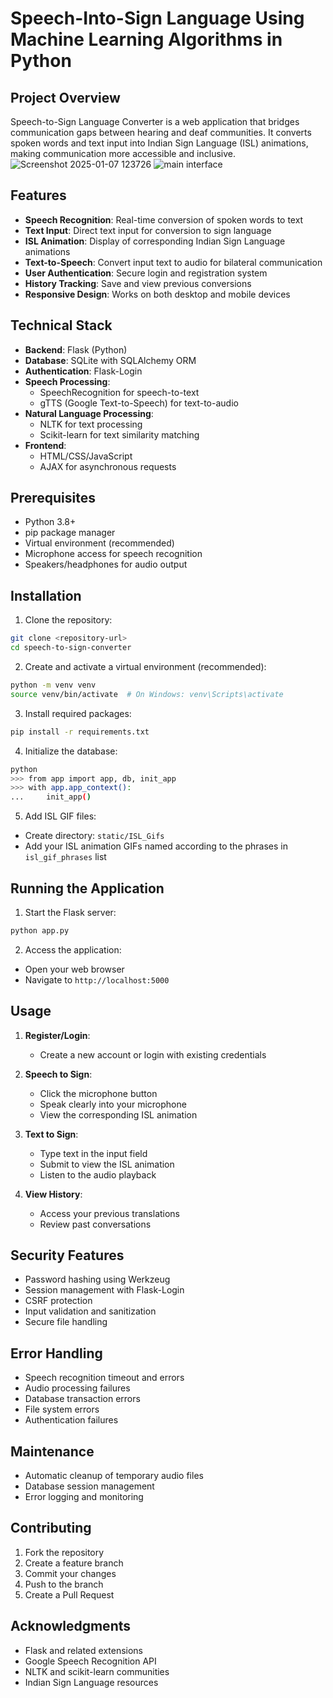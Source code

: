 # Speech-Into-Sign Language Using Machine Learning Algorithms in Python

## Project Overview
Speech-to-Sign Language Converter is a web application that bridges communication gaps between hearing and deaf communities. It converts spoken words and text input into Indian Sign Language (ISL) animations, making communication more accessible and inclusive.
![Screenshot 2025-01-07 123726](https://github.com/user-attachments/assets/f2a72833-59e6-433a-981a-9f45f88069b7)
![main interface](https://github.com/user-attachments/assets/d7880872-0cbb-4a2f-a69c-cf5e6120a00d)

## Features
- **Speech Recognition**: Real-time conversion of spoken words to text
- **Text Input**: Direct text input for conversion to sign language
- **ISL Animation**: Display of corresponding Indian Sign Language animations
- **Text-to-Speech**: Convert input text to audio for bilateral communication
- **User Authentication**: Secure login and registration system
- **History Tracking**: Save and view previous conversions
- **Responsive Design**: Works on both desktop and mobile devices

## Technical Stack
- **Backend**: Flask (Python)
- **Database**: SQLite with SQLAlchemy ORM
- **Authentication**: Flask-Login
- **Speech Processing**: 
  - SpeechRecognition for speech-to-text
  - gTTS (Google Text-to-Speech) for text-to-audio
- **Natural Language Processing**: 
  - NLTK for text processing
  - Scikit-learn for text similarity matching
- **Frontend**:
  - HTML/CSS/JavaScript
  - AJAX for asynchronous requests

## Prerequisites
- Python 3.8+
- pip package manager
- Virtual environment (recommended)
- Microphone access for speech recognition
- Speakers/headphones for audio output

## Installation

1. Clone the repository:
```bash
git clone <repository-url>
cd speech-to-sign-converter
```

2. Create and activate a virtual environment (recommended):
```bash
python -m venv venv
source venv/bin/activate  # On Windows: venv\Scripts\activate
```

3. Install required packages:
```bash
pip install -r requirements.txt
```

4. Initialize the database:
```bash
python
>>> from app import app, db, init_app
>>> with app.app_context():
...     init_app()
```

5. Add ISL GIF files:
- Create directory: `static/ISL_Gifs`
- Add your ISL animation GIFs named according to the phrases in `isl_gif_phrases` list

## Running the Application
1. Start the Flask server:
```bash
python app.py
```

2. Access the application:
- Open your web browser
- Navigate to `http://localhost:5000`

## Usage
1. **Register/Login**:
   - Create a new account or login with existing credentials

2. **Speech to Sign**:
   - Click the microphone button
   - Speak clearly into your microphone
   - View the corresponding ISL animation

3. **Text to Sign**:
   - Type text in the input field
   - Submit to view the ISL animation
   - Listen to the audio playback

4. **View History**:
   - Access your previous translations
   - Review past conversations


## Security Features
- Password hashing using Werkzeug
- Session management with Flask-Login
- CSRF protection
- Input validation and sanitization
- Secure file handling

## Error Handling
- Speech recognition timeout and errors
- Audio processing failures
- Database transaction errors
- File system errors
- Authentication failures

## Maintenance
- Automatic cleanup of temporary audio files
- Database session management
- Error logging and monitoring

## Contributing
1. Fork the repository
2. Create a feature branch
3. Commit your changes
4. Push to the branch
5. Create a Pull Request

## Acknowledgments
- Flask and related extensions
- Google Speech Recognition API
- NLTK and scikit-learn communities
- Indian Sign Language resources
